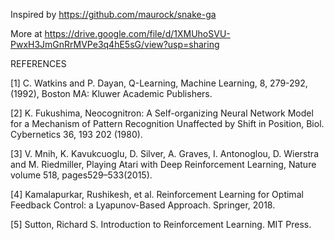 Inspired by https://github.com/maurock/snake-ga

More at https://drive.google.com/file/d/1XMUhoSVU-PwxH3JmGnRrMVPe3q4hE5sG/view?usp=sharing

REFERENCES

[1] C. Watkins and P. Dayan, Q-Learning, Machine Learning, 8, 279-292, (1992), Boston MA: Kluwer Academic Publishers.

[2] K. Fukushima, Neocognitron: A Self-organizing Neural Network Model for a Mechanism of Pattern Recognition Unaffected by Shift in Position, Biol. Cybernetics 36, 193 202 (1980).

[3] V. Mnih, K. Kavukcuoglu, D. Silver, A. Graves, I. Antonoglou, D. Wierstra and M. Riedmiller, Playing Atari with Deep Reinforcement
Learning, Nature volume 518, pages529–533(2015).

[4] Kamalapurkar, Rushikesh, et al. Reinforcement Learning for Optimal Feedback Control: a Lyapunov-Based Approach. Springer, 2018.

[5] Sutton, Richard S. Introduction to Reinforcement Learning. MIT Press.
